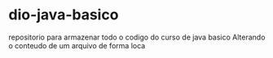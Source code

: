# dio-java-basico
repositorio para armazenar todo o codigo do curso de java basico
Alterando o conteudo de um arquivo de forma loca

